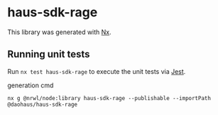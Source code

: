 # haus-sdk-rage

This library was generated with [Nx](https://nx.dev).

## Running unit tests

Run `nx test haus-sdk-rage` to execute the unit tests via [Jest](https://jestjs.io).

generation cmd

`nx g @nrwl/node:library haus-sdk-rage --publishable --importPath @daohaus/haus-sdk-rage`
